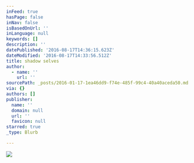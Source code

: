 ```yaml
---
inFeed: true
hasPage: false
inNav: false
isBasedOnUrl: ''
inLanguage: null
keywords: []
description: ''
datePublished: '2016-08-17T14:36:15.623Z'
dateModified: '2016-08-17T14:33:56.512Z'
title: shadow selves
author:
  - name: ''
    url: ''
sourcePath: _posts/2016-01-17-1ea46dd9-f74e-485f-99c4-40a40aceda50.md
via: {}
authors: []
publisher:
  name: ''
  domain: null
  url: ''
  favicon: null
starred: true
_type: Blurb

---
```

![](https://the-grid-user-content.s3-us-west-2.amazonaws.com/3eaeef31-dafd-4096-9931-51c5455d1c68.jpg)